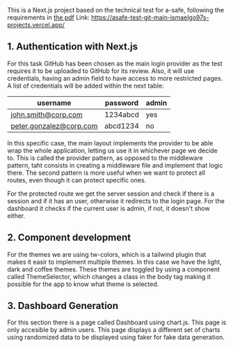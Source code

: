 This is a Next.js project based on the technical test for a-safe, following the requirements in [the pdf](tech-test.pdf)
Link: https://asafe-test-git-main-ismaelgo97s-projects.vercel.app/

## 1. Authentication with Next.js

For this task GitHub has been chosen as the main login provider as the test requires it to be uploaded to GitHub for its review. Also, it will use credentials, having an admin field to have access to more restricted pages. A list of credentials will be added within the next table:

| username                | password | admin |
| ----------------------- | -------- | ----- |
| john.smith@corp.com     | 1234abcd | yes   |
| peter.gonzalez@corp.com | abcd1234 | no    |

In this specific case, the main layout implements the provider to be able wrap the whole application, letting us use it in whichever page we decide to. This is called the provider pattern, as opposed to the middleware pattern, taht consists in creating a middleware file and implement that logic there. The second pattern is more useful when we want to protect all routes, even though it can protect specific ones.

For the protected route we get the server session and check if there is a session and if it has an user, otherwise it redirects to the login page. For the dashboard it checks if the current user is admin, if not, it doesn't show either.

## 2. Component development

For the themes we are using tw-colors, which is a tailwind plugin that makes it easir to implement multiple themes. In this case we have the light, dark and coffee themes. These themes are toggled by using a component called ThemeSelector, which changes a class in the body tag making it possible for the app to know what theme is selected.

## 3. Dashboard Generation

For this section there is a page called Dashboard using chart.js. This page is only accesible by admin users. This page displays a different set of charts using randomized data to be displayed using faker for fake data generation.
